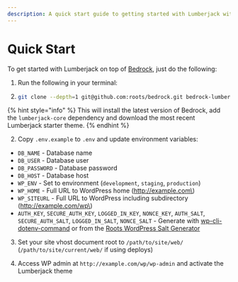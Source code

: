 ```yaml
---
description: A quick start guide to getting started with Lumberjack with Bedrock.
---
```


# Quick Start

To get started with Lumberjack on top of [Bedrock](https://roots.io/bedrock/), just do the following:

1. Run the following in your terminal: 

1. ```bash
   git clone --depth=1 git@github.com:roots/bedrock.git bedrock-lumberjack-site && rm -rf bedrock-lumberjack-site/.git && cd bedrock-lumberjack-site && composer require rareloop/lumberjack-core && cd web/app/themes && git clone --depth=1 git@github.com:rareloop/lumberjack.git lumberjack && rm -rf lumberjack/.git && cd ../../..
   ```

{% hint style="info" %}
This will install the latest version of Bedrock, add the `lumberjack-core` dependency and download the most recent Lumberjack starter theme.
{% endhint %}

2. Copy `.env.example` to `.env` and update environment variables:

* `DB_NAME` - Database name
* `DB_USER` - Database user
* `DB_PASSWORD` - Database password
* `DB_HOST` - Database host
* `WP_ENV` - Set to environment \(`development`, `staging`, `production`\)
* `WP_HOME` - Full URL to WordPress home \(http://example.com\)
* `WP_SITEURL` - Full URL to WordPress including subdirectory \(http://example.com/wp\)
* `AUTH_KEY`, `SECURE_AUTH_KEY`, `LOGGED_IN_KEY`, `NONCE_KEY`, `AUTH_SALT`, `SECURE_AUTH_SALT`, `LOGGED_IN_SALT`, `NONCE_SALT` - Generate with [wp-cli-dotenv-command](https://github.com/aaemnnosttv/wp-cli-dotenv-command) or from the [Roots WordPress Salt Generator](https://cdn.roots.io/salts.html)

3. Set your site vhost document root to `/path/to/site/web/` \(`/path/to/site/current/web/` if using deploys\)

4. Access WP admin at `http://example.com/wp/wp-admin` and activate the Lumberjack theme



